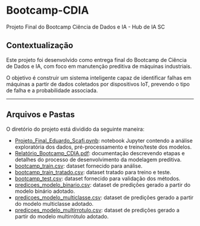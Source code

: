 # Bootcamp-CDIA
Projeto Final do Bootcamp Ciência de Dados e IA - Hub de IA SC

## Contextualização
Este projeto foi desenvolvido como entrega final do Bootcamp de Ciência de Dados e IA, com foco em manutenção preditiva de máquinas industriais.  

O objetivo é construir um sistema inteligente capaz de identificar falhas em máquinas a partir de dados coletados por dispositivos IoT, prevendo o tipo de falha e a probabilidade associada.

---
## Arquivos e Pastas
O diretório do projeto está dividido da seguinte maneira:

   - [Projeto_Final_Eduardo_Scafi.pynb](Projeto_Final_Eduardo_Scafi.pynb): notebook Jupyter contendo a análise exploratória dos dados, pré-processamento e treino/teste dos modelos.
   - [Relatório_Bootcamp_CDIA.pdf](Relatório_Bootcamp_CDIA.pdf): documentação descrevendo etapas e detalhes do processo de desenvolvimento da modelagem preditiva.
   - [bootcamp_train.csv](bootcamp_train.csv): dataset fornecido para análise.
   - [bootcamp_train_tratado.csv](bootcamp_train_tratado.csv): dataset tratado para treino e teste.
   - [bootcamp_test.csv](bootcamp_test.csv): dataset fornecido para validação dos métodos.
   - [predicoes_modelo_binario.csv](predicoes_modelo_binario.csv): dataset de predições gerado a partir do modelo binário adotado.
   - [predicoes_modelo_multiclasse.csv](predicoes_modelo_multiclasse.csv): dataset de predições gerado a partir do modelo multiclasse adotado.
   - [predicoes_modelo_multirrotulo.csv](predicoes_modelo_multirrotulo.csv): dataset de predições gerado a partir do modelo multirrótulo adotado.
